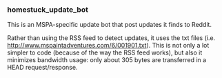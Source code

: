 ### homestuck_update_bot ###

This is an MSPA-specific update bot that post updates it finds to Reddit.

Rather than using the RSS feed to detect updates, it uses the txt files (i.e. http://www.mspaintadventures.com/6/001901.txt). This is not only a lot simpler to code (because of the way the RSS feed works), but also it minimizes bandwidth usage: only about 305 bytes are transferred in a HEAD request/response.